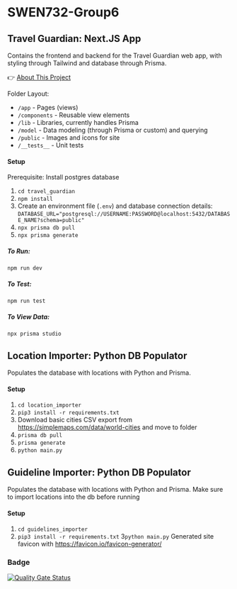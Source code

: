 # SWEN732-Group6

## Travel Guardian: Next.JS App
Contains the frontend and backend for the Travel Guardian web app,
with styling through Tailwind and database through Prisma.

👉 [About This Project](about.md)

Folder Layout:
- `/app` - Pages (views)
- `/components` - Reusable view elements
- `/lib` - Libraries, currently handles Prisma
- `/model` - Data modeling (through Prisma or custom) and querying
- `/public` - Images and icons for site
- `/__tests__` - Unit tests

#### Setup
Prerequisite: Install postgres database
1. `cd travel_guardian`
2. `npm install`
3. Create an environment file (`.env`) and database connection details:
`DATABASE_URL="postgresql://USERNAME:PASSWORD@localhost:5432/DATABASE_NAME?schema=public"`
3. `npx prisma db pull`
4. `npx prisma generate`

##### To Run:
`npm run dev`

##### To Test:
`npm run test`

##### To View Data:
`npx prisma studio`


## Location Importer: Python DB Populator
Populates the database with locations with Python and Prisma.

#### Setup
1. `cd location_importer`
2. `pip3 install -r requirements.txt`
3. Download basic cities CSV export from https://simplemaps.com/data/world-cities and move to folder
4. `prisma db pull`
5. `prisma generate`
6. `python main.py`

## Guideline Importer: Python DB Populator
Populates the database with locations with Python and Prisma.
Make sure to import locations into the db before running
#### Setup
1. `cd guidelines_importer`
2. `pip3 install -r requirements.txt`
3`python main.py`
Generated site favicon with https://favicon.io/favicon-generator/


### Badge
[![Quality Gate Status](https://sonarcloud.io/api/project_badges/measure?project=SedriaRenee_SWEN732-Group6&metric=alert_status)](https://sonarcloud.io/summary/new_code?id=SedriaRenee_SWEN732-Group6)

